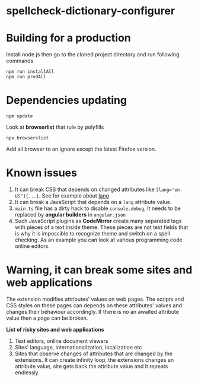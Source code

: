 # spellcheck-dictionary-configurer

# Building for a production
Install node.js then go to the cloned project directory and run following commands
```
npm run installAll
npm run prodAll
```

# Dependencies updating
```
npm update
```
Look at **browserlist** that rule by polyfills
```
npx browserslist
```
Add all browser to an ignore except the latest Firefox version.

# Known issues
1. It can break CSS that depends on changed attributes like `[lang="en-US"]{...}`.
See for example about [lang](https://developer.mozilla.org/en-US/docs/Web/HTML/Global_attributes/lang)
2. It can break a JavaScript that depends on a `lang` attribute value.
3. `main.ts` file has a dirty hack to disable `console.debug`,
It needs to be replaced by **angular builders** in `angular.json`
4. Such JavaScript plugins as **CodeMirror** create many separated tags with pieces of a text inside theme.
These pieces are not text fields that is why it is impossible to recognize theme and switch on a spell checking.
As an example you can look at various programming code online editors.

# Warning, it can break some sites and web applications
The extension modifies attributes' values on web pages.
The scripts and CSS styles on these pages can depends on these attributes' values
and changes their behaviour accordingly.
If there is no an awaited attribute value then a page can be broken.

**List of risky sites and web applications**
1. Text editors, online document viewers
2. Sites' language, internationalization, localization etc
3. Sites that observe changes of attributes that are changed by the extensions.
It can create infinity loop, the extensions changes an attribute value,
site gets back the attribute value and it repeats endlessly.